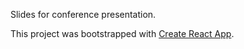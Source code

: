 Slides for conference presentation. 

This project was bootstrapped with [Create React App](https://github.com/facebookincubator/create-react-app).
